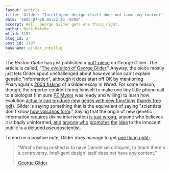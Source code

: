 ```yaml
---
layout: article
title: 'Gilder: "Intelligent design itself does not have any content"'
date: '2005-07-28 01:22:26 -0700'
excerpt: Well, George Gilder gets one thing right.
author: Nick Matzke
mt_id: 1187
blog_id: 2
post_id: 1187
basename: gilder_intellig
---
```

The _Boston Globe_ has just published a [puff-piece](http://www.boston.com/news/globe/living/articles/2005/07/27/the_evolution_of_george_gilder?mode=PF) on George Gilder.  The article is called, "[The evolution of George Gilder](http://www.boston.com/news/globe/living/articles/2005/07/27/the_evolution_of_george_gilder?mode=PF)." Anyway, the piece mostly just lets Gilder spout unchallenged about how evolution can't explain genetic "information", although it does start off OK by mentioning Pharyngula's [2004 fisking](http://pharyngula.org/index/weblog/comments/the_sanctimonious_bombast_of_george_gilder/) of a Gilder essay in _Wired_.  For some reason, though, the reporter couldn't bring himself to make one tiny little phone call to a biologist (I'm sure [PZ Myers](http://pharyngula.org/) was ready and willing) to learn how evolution [actually can produce new genes with new functions](http://www.ncbi.nlm.nih.gov/entrez/query.fcgi?db=pubmed&amp;cmd=Display&amp;dopt=pubmed_pubmed&amp;from_uid=14634634) ([handy free pdf](http://www3.uta.edu/faculty/betran/naturereviews.pdf)).  Gilder is saying something that is the equivalent of saying "scientists don't know [how volcanos form](http://pubs.usgs.gov/gip/volc/cover2.html)."  Saying that the origin of new genetic information requires divine intervention [is just wrong](http://www.evowiki.org/index.php/Evolution_of_new_information), anyone who believes it is badly uninformed, [and](http://www.talkorigins.org/faqs/information/dembski.html) [anyone](http://www.touchstonemag.com/docs/issues/15.5docs/15-5pg40.html) [who](http://www.antievolution.org/cgi-bin/ikonboard/ikonboard.cgi?act=ST;f=9;t=6) [promotes](http://www.discovery.org/scripts/viewDB/index.php?command=view&amp;id=2177) [the](http://www.talkorigins.org/faqs/information/gitt.html) [idea](http://www.talkorigins.org/faqs/information/spetner.html) to the innocent public is a deluded pseudoscientist.

To end on a positive note, Gilder does manage to get [one thing right](http://www.boston.com/ae/books/articles/2005/07/27/the_evolution_of_george_gilder?mode=PF): 

> "What's being pushed is to have Darwinism critiqued, to teach there's a controversy. Intelligent design itself does not have any content."
> 
> [George Gilder](http://www.boston.com/news/globe/living/articles/2005/07/27/the_evolution_of_george_gilder?mode=PF)
